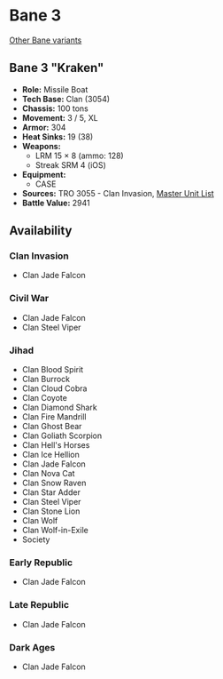 # Bane 3

[Other Bane variants](../bane.md)

## Bane 3 "Kraken"
- **Role:** Missile Boat
- **Tech Base:** Clan (3054)
- **Chassis:** 100 tons
- **Movement:** 3 / 5, XL
- **Armor:** 304
- **Heat Sinks:** 19 (38)
- **Weapons:**
  - LRM 15 × 8 (ammo: 128)
  - Streak SRM 4 (iOS)
- **Equipment:**
  - CASE
- **Sources:** TRO 3055 - Clan Invasion, [Master Unit List](http://masterunitlist.info/Unit/Details/1843/kraken-bane-3)
- **Battle Value:** 2941

## Availability

### Clan Invasion
- Clan Jade Falcon

### Civil War
- Clan Jade Falcon
- Clan Steel Viper

### Jihad
- Clan Blood Spirit
- Clan Burrock
- Clan Cloud Cobra
- Clan Coyote
- Clan Diamond Shark
- Clan Fire Mandrill
- Clan Ghost Bear
- Clan Goliath Scorpion
- Clan Hell's Horses
- Clan Ice Hellion
- Clan Jade Falcon
- Clan Nova Cat
- Clan Snow Raven
- Clan Star Adder
- Clan Steel Viper
- Clan Stone Lion
- Clan Wolf
- Clan Wolf-in-Exile
- Society

### Early Republic
- Clan Jade Falcon

### Late Republic
- Clan Jade Falcon

### Dark Ages
- Clan Jade Falcon

